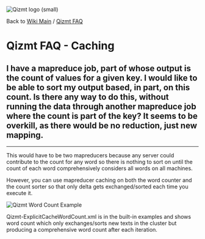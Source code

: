 <a href='Hidden comment: Image:'></a><img src='http://qizmt.googlecode.com/svn/wiki/images/Qizmt_logo_small.png' alt='Qizmt logo (small)' />

Back to <a href='Hidden comment: Link:'></a>[Wiki Main](Main.md) / <a href='Hidden comment: Link:'></a>[Qizmt FAQ](MySpaceQizmtFAQ.md)



# Qizmt FAQ - Caching #

## I have a mapreduce job, part of whose output is the count of values for a given key.  I would like to be able to sort my output based, in part, on this count.  Is there any way to do this, without running the data through another mapreduce job where the count is part of the key?  It seems to be overkill, as there would be no reduction, just new mapping. ##

---

This would have to be two mapreducers because any server could contribute to the count for any word so there is nothing to sort on until the count of each word comprehensively considers all words on all machines.

However, you can use mapreducer caching on both the word counter and the count sorter so that only delta gets exchanged/sorted each time you execute it.


<img src='http://qizmt.googlecode.com/svn/wiki/images/Qizmt_WordCountExample.png' alt='Qizmt Word Count Example' />


Qizmt-ExplicitCacheWordCount.xml is in the built-in examples and shows word count which only exchanges/sorts new texts in the cluster but producing a comprehensive word count after each iteration.